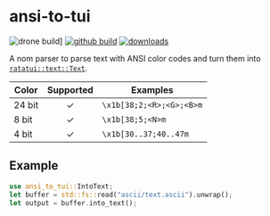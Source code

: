 # ansi-to-tui

![drone build](https://img.shields.io/drone/build/uttarayan21/ansi-to-tui?server=https%3A%2F%2Fdrone.uttarayan.me)] [![github build](https://github.com/uttarayan21/ansi-to-tui/actions/workflows/build.yaml/badge.svg)][ansi-to-tui] [![downloads](https://img.shields.io/crates/d/ansi-to-tui)](https://crates.io/crates/ansi-to-tui)

A nom parser to parse text with ANSI color codes and turn them into [`ratatui::text::Text`][Text].

| Color  | Supported | Examples                 |
| ------ | :-------: | ------------------------ |
| 24 bit |     ✓     | `\x1b[38;2;<R>;<G>;<B>m` |
| 8 bit  |     ✓     | `\x1b[38;5;<N>m`         |
| 4 bit  |     ✓     | `\x1b[30..37;40..47m`    |

## Example

```rust
use ansi_to_tui::IntoText;
let buffer = std::fs::read("ascii/text.ascii").unwrap();
let output = buffer.into_text();
```

[Text]: https://docs.rs/tui/main/ratatui/text/struct.Text.html
[ansi-to-tui]: https://github.com/uttarayan21/ansi-to-tui
